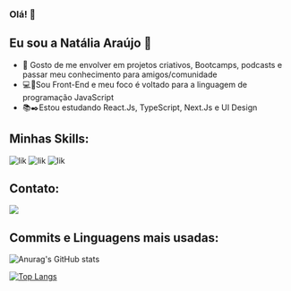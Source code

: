 ### Olá! 👋
## Eu sou a Natália Araújo 👾
 - :mage: Gosto de me envolver em projetos criativos, Bootcamps, podcasts e passar meu conhecimento para amigos/comunidade
- :computer::dart:Sou Front-End e meu foco é voltado para a linguagem de programação JavaScript
- :books::black_nib:Estou estudando React.Js, TypeScript, Next.Js e UI Design
 ## Minhas Skills:
![lik](https://img.icons8.com/color/48/000000/javascript--v1.png)
![lik](https://img.icons8.com/color/48/000000/typescript.png)
![lik](https://img.icons8.com/color/48/000000/react-native.png)

## Contato:

<a href="https://www.linkedin.com/in/nat%C3%A1lia/" target="_blank"><img src="https://img.shields.io/badge/LinkedIn-0077B5?style=for-the-badge&logo=linkedin&logoColor=white" target="_blank"></a>

## Commits e Linguagens mais usadas:
![Anurag's GitHub stats](https://github-readme-stats.vercel.app/api?username=nataliaaraujo0&show_icons=true&theme=tokyonight)

[![Top Langs](https://github-readme-stats.vercel.app/api/top-langs/?username=nataliaaraujo0&layout=compact)](https://github.com/nataliaaraujo0/github-readme-stats)



